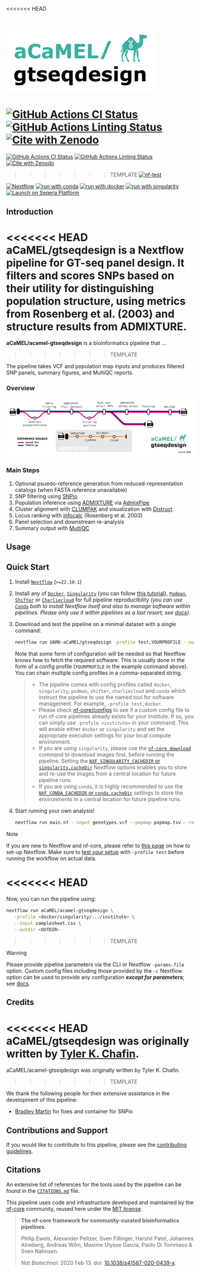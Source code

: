 <<<<<<< HEAD
<h1>
  <picture>
    <source media="(prefers-color-scheme: dark)" srcset="docs/images/acamel_gtseqdesign_logo_dark.png">
    <img alt="aCaMEL/gtseqdesign" src="docs/images/acamel_gtseqdesign_logo_light.png">
  </picture>
</h1>

[![GitHub Actions CI Status](https://github.com/aCaMEL/gtseqdesign/actions/workflows/ci.yml/badge.svg)](https://github.com/aCaMEL/gtseqdesign/actions/workflows/ci.yml)
[![GitHub Actions Linting Status](https://github.com/aCaMEL/gtseqdesign/actions/workflows/linting.yml/badge.svg)](https://github.com/aCaMEL/gtseqdesign/actions/workflows/linting.yml)[![Cite with Zenodo](http://img.shields.io/badge/DOI-10.5281/zenodo.XXXXXXX-1073c8?labelColor=000000)](https://doi.org/10.5281/zenodo.XXXXXXX)
=======
[![GitHub Actions CI Status](https://github.com/aCaMEL/acamel-gtseqdesign/actions/workflows/ci.yml/badge.svg)](https://github.com/aCaMEL/acamel-gtseqdesign/actions/workflows/ci.yml)
[![GitHub Actions Linting Status](https://github.com/aCaMEL/acamel-gtseqdesign/actions/workflows/linting.yml/badge.svg)](https://github.com/aCaMEL/acamel-gtseqdesign/actions/workflows/linting.yml)[![Cite with Zenodo](http://img.shields.io/badge/DOI-10.5281/zenodo.XXXXXXX-1073c8?labelColor=000000)](https://doi.org/10.5281/zenodo.XXXXXXX)
>>>>>>> TEMPLATE
[![nf-test](https://img.shields.io/badge/unit_tests-nf--test-337ab7.svg)](https://www.nf-test.com)

[![Nextflow](https://img.shields.io/badge/nextflow%20DSL2-%E2%89%A523.04.0-23aa62.svg)](https://www.nextflow.io/)
[![run with conda](http://img.shields.io/badge/run%20with-conda-3EB049?labelColor=000000&logo=anaconda)](https://docs.conda.io/en/latest/)
[![run with docker](https://img.shields.io/badge/run%20with-docker-0db7ed?labelColor=000000&logo=docker)](https://www.docker.com/)
[![run with singularity](https://img.shields.io/badge/run%20with-singularity-1d355c.svg?labelColor=000000)](https://sylabs.io/docs/)
[![Launch on Seqera Platform](https://img.shields.io/badge/Launch%20%F0%9F%9A%80-Seqera%20Platform-%234256e7)](https://cloud.seqera.io/launch?pipeline=https://github.com/aCaMEL/acamel-gtseqdesign)

## Introduction

<<<<<<< HEAD
**aCaMEL/gtseqdesign** is a Nextflow pipeline for GT-seq panel design. It filters and scores SNPs based on their utility for distinguishing population structure, using metrics from **Rosenberg et al. (2003)** and structure results from **ADMIXTURE**.
=======
**aCaMEL/acamel-gtseqdesign** is a bioinformatics pipeline that ...
>>>>>>> TEMPLATE

The pipeline takes VCF and population map inputs and produces filtered SNP panels, summary figures, and MultiQC reports.

### Overview

<img src="./docs/images/acamel_gtseqdesign_metro_map.png" alt="aCaMEL/gtseqdesign overview" width="600"/>

### Main Steps

1. Optional psuedo-reference generation from reduced-representation catalogs (when FASTA reference unavailable)
2. SNP filtering using [SNPio](https://github.com/btmartin721/SNPio)
3. Population inference using [ADMIXTURE](https://dalexander.github.io/admixture/) via [AdmixPipe](https://github.com/stevemussmann/admixturePipeline)
4. Cluster alignment with [CLUMPAK](https://clumpak.tau.ac.il) and visualization with [Distruct](https://rosenberglab.stanford.edu/distruct.html)
5. Locus ranking with [infocalc](https://rosenberglab.stanford.edu/infocalc.html) (Rosenberg et al. 2003)
6. Panel selection and downstream re-analysis
7. Summary output with [MultiQC](https://docs.seqera.io/multiqc#data-as-part-of-multiqc-config)

## Usage

## Quick Start

1. Install [`Nextflow`](https://www.nextflow.io/docs/latest/getstarted.html#installation) (`>=22.10.1`)

2. Install any of [`Docker`](https://docs.docker.com/engine/installation/), [`Singularity`](https://www.sylabs.io/guides/3.0/user-guide/) (you can follow [this tutorial](https://singularity-tutorial.github.io/01-installation/)), [`Podman`](https://podman.io/), [`Shifter`](https://nersc.gitlab.io/development/shifter/how-to-use/) or [`Charliecloud`](https://hpc.github.io/charliecloud/) for full pipeline reproducibility _(you can use [`Conda`](https://conda.io/miniconda.html) both to install Nextflow itself and also to manage software within pipelines. Please only use it within pipelines as a last resort; see [docs](https://nf-co.re/usage/configuration#basic-configuration-profiles))_.

3. Download and test the pipeline on a minimal dataset with a single command:

   ```bash
   nextflow run UARK-aCaMEL/gtseqdesign -profile test,YOURPROFILE --outdir <OUTDIR>
   ```

   Note that some form of configuration will be needed so that Nextflow knows how to fetch the required software. This is usually done in the form of a config profile (`YOURPROFILE` in the example command above). You can chain multiple config profiles in a comma-separated string.

   > - The pipeline comes with config profiles called `docker`, `singularity`, `podman`, `shifter`, `charliecloud` and `conda` which instruct the pipeline to use the named tool for software management. For example, `-profile test,docker`.
   > - Please check [nf-core/configs](https://github.com/nf-core/configs#documentation) to see if a custom config file to run nf-core pipelines already exists for your Institute. If so, you can simply use `-profile <institute>` in your command. This will enable either `docker` or `singularity` and set the appropriate execution settings for your local compute environment.
   > - If you are using `singularity`, please use the [`nf-core download`](https://nf-co.re/tools/#downloading-pipelines-for-offline-use) command to download images first, before running the pipeline. Setting the [`NXF_SINGULARITY_CACHEDIR` or `singularity.cacheDir`](https://www.nextflow.io/docs/latest/singularity.html?#singularity-docker-hub) Nextflow options enables you to store and re-use the images from a central location for future pipeline runs.
   > - If you are using `conda`, it is highly recommended to use the [`NXF_CONDA_CACHEDIR` or `conda.cacheDir`](https://www.nextflow.io/docs/latest/conda.html) settings to store the environments in a central location for future pipeline runs.

4. Start running your own analysis!

   ```bash
   nextflow run main.nf --input genotypes.vcf --popmap popmap.tsv --reference genome.fasta --outdir <OUTDIR> -profile <docker/singularity/podman/shifter/charliecloud/conda/institute>
   ```

> [!NOTE]
> If you are new to Nextflow and nf-core, please refer to [this page](https://nf-co.re/docs/usage/installation) on how to set-up Nextflow. Make sure to [test your setup](https://nf-co.re/docs/usage/introduction#how-to-run-a-pipeline) with `-profile test` before running the workflow on actual data.

<<<<<<< HEAD
=======
<!-- TODO nf-core: Describe the minimum required steps to execute the pipeline, e.g. how to prepare samplesheets.
     Explain what rows and columns represent. For instance (please edit as appropriate):

First, prepare a samplesheet with your input data that looks as follows:

`samplesheet.csv`:

```csv
sample,fastq_1,fastq_2
CONTROL_REP1,AEG588A1_S1_L002_R1_001.fastq.gz,AEG588A1_S1_L002_R2_001.fastq.gz
```

Each row represents a fastq file (single-end) or a pair of fastq files (paired end).

-->

Now, you can run the pipeline using:

<!-- TODO nf-core: update the following command to include all required parameters for a minimal example -->

```bash
nextflow run aCaMEL/acamel-gtseqdesign \
   -profile <docker/singularity/.../institute> \
   --input samplesheet.csv \
   --outdir <OUTDIR>
```
>>>>>>> TEMPLATE

> [!WARNING]
> Please provide pipeline parameters via the CLI or Nextflow `-params-file` option. Custom config files including those provided by the `-c` Nextflow option can be used to provide any configuration _**except for parameters**_;
> see [docs](https://nf-co.re/usage/configuration#custom-configuration-files).

## Credits

<<<<<<< HEAD
aCaMEL/gtseqdesign was originally written by [Tyler K. Chafin](https://github.com/tkchafin).
=======
aCaMEL/acamel-gtseqdesign was originally written by Tyler K. Chafin.
>>>>>>> TEMPLATE

We thank the following people for their extensive assistance in the development of this pipeline:

- [Bradley Martin](https://github.com/btmartin721) for fixes and container for SNPio

## Contributions and Support

If you would like to contribute to this pipeline, please see the [contributing guidelines](.github/CONTRIBUTING.md).

## Citations

<!-- TODO nf-core: Add citation for pipeline after first release. Uncomment lines below and update Zenodo doi and badge at the top of this file. -->
<!-- If you use aCaMEL/acamel-gtseqdesign for your analysis, please cite it using the following doi: [10.5281/zenodo.XXXXXX](https://doi.org/10.5281/zenodo.XXXXXX) -->

<!-- TODO nf-core: Add bibliography of tools and data used in your pipeline -->

An extensive list of references for the tools used by the pipeline can be found in the [`CITATIONS.md`](CITATIONS.md) file.

This pipeline uses code and infrastructure developed and maintained by the [nf-core](https://nf-co.re) community, reused here under the [MIT license](https://github.com/nf-core/tools/blob/master/LICENSE).

> **The nf-core framework for community-curated bioinformatics pipelines.**
>
> Philip Ewels, Alexander Peltzer, Sven Fillinger, Harshil Patel, Johannes Alneberg, Andreas Wilm, Maxime Ulysse Garcia, Paolo Di Tommaso & Sven Nahnsen.
>
> _Nat Biotechnol._ 2020 Feb 13. doi: [10.1038/s41587-020-0439-x](https://dx.doi.org/10.1038/s41587-020-0439-x).
